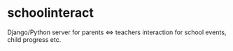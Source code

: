 # schoolinteract
Django/Python server for parents &lt;=> teachers interaction for school events, child progress etc.
